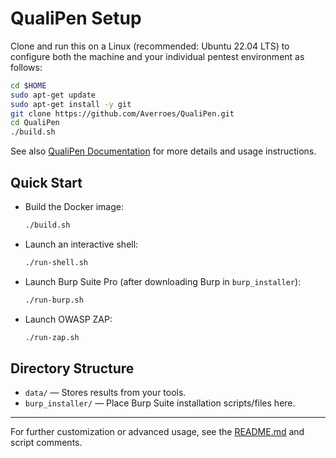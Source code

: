 # QualiPen Setup

Clone and run this on a Linux (recommended: Ubuntu 22.04 LTS) to configure both the machine and your individual pentest environment as follows:

```sh
cd $HOME
sudo apt-get update
sudo apt-get install -y git
git clone https://github.com/Averroes/QualiPen.git
cd QualiPen
./build.sh
```

See also [QualiPen Documentation](https://github.com/Averroes/QualiPen) for more details and usage instructions.

## Quick Start

- Build the Docker image:
  ```sh
  ./build.sh
  ```
- Launch an interactive shell:
  ```sh
  ./run-shell.sh
  ```
- Launch Burp Suite Pro (after downloading Burp in `burp_installer`):
  ```sh
  ./run-burp.sh
  ```
- Launch OWASP ZAP:
  ```sh
  ./run-zap.sh
  ```

## Directory Structure

- `data/` — Stores results from your tools.
- `burp_installer/` — Place Burp Suite installation scripts/files here.

---

For further customization or advanced usage, see the [README.md](README.md) and script comments.
